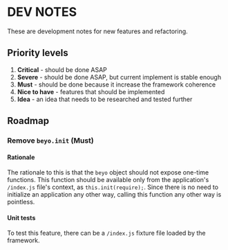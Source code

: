 # DEV NOTES

These are development notes for new features and refactoring.

## Priority levels

1. **Critical** - should be done ASAP
2. **Severe** - should be done ASAP, but current implement is stable enough
3. **Must** - should be done because it increase the framework coherence
4. **Nice to have** - features that should be implemented
5. **Idea** - an idea that needs to be researched and tested further


## Roadmap


### Remove `beyo.init` (Must)

#### Rationale

The rationale to this is that the `beyo` object should not expose one-time functions. This
function should be available only from the application's `/index.js` file's context, as
`this.init(require);`. Since there is no need to initialize an application any other way,
calling this function any other way is pointless.

#### Unit tests

To test this feature, there can be a `/index.js` fixture file loaded by the framework.